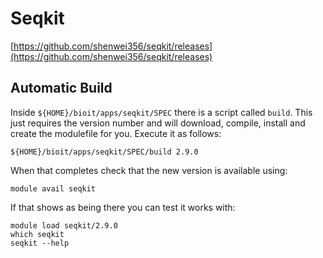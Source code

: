# Seqkit

[https://github.com/shenwei356/seqkit/releases](https://github.com/shenwei356/seqkit/releases)

## Automatic Build

Inside `${HOME}/bioit/apps/seqkit/SPEC` there is a script called `build`. This just requires the version number and will download, compile, install and create the modulefile for you. Execute it as follows:

    ${HOME}/bioit/apps/seqkit/SPEC/build 2.9.0

When that completes check that the new version is available using:

    module avail seqkit

If that shows as being there you can test it works with:

    module load seqkit/2.9.0
    which seqkit
    seqkit --help
